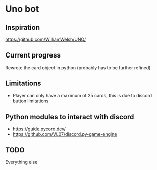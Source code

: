 # Uno bot
## Inspiration
https://github.com/WilliamWelsh/UNO/

## Current progress
Rewrote the card object in python (probably has to be further refined)

## Limitations
* Player can only have a maximum of 25 cards, this is due to discord button limitations

## Python modules to interact with discord
* https://guide.pycord.dev/
* https://github.com/VL07/discord.py-game-engine

## TODO
Everything else